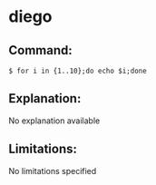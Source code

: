 # diego

## Command:
```
$ for i in {1..10};do echo $i;done
```

## Explanation:
No explanation available

## Limitations:
No limitations specified

